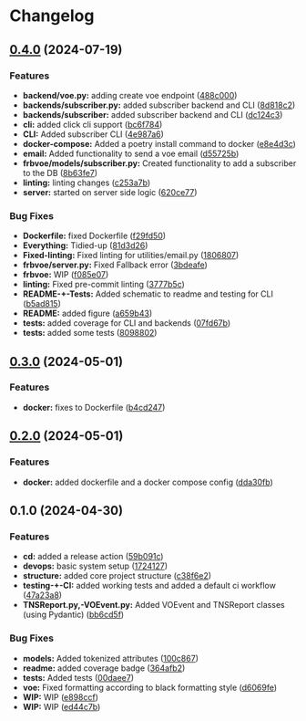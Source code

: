 # Changelog

## [0.4.0](https://github.com/CHIMEFRB/voe/compare/v0.3.0...v0.4.0) (2024-07-19)


### Features

* **backend/voe.py:** adding create voe endpoint ([488c000](https://github.com/CHIMEFRB/voe/commit/488c00062a41e910c5b3001aa064a310c62fb297))
* **backends/subscriber.py:** added subscriber backend and CLI ([8d818c2](https://github.com/CHIMEFRB/voe/commit/8d818c27acf46f24ca002a1367861cd5e52d0b1c))
* **backends/subscriber:** added subscriber backend and CLI ([dc124c3](https://github.com/CHIMEFRB/voe/commit/dc124c3aaef97e828c90010e37bbcc335dff5a2c))
* **cli:** added click cli support ([bc6f784](https://github.com/CHIMEFRB/voe/commit/bc6f784c19bd62ef266ca7426cf9f8adf95f2246))
* **CLI:** Added subscriber CLI ([4e987a6](https://github.com/CHIMEFRB/voe/commit/4e987a6881f42d9b9d8b7252a45d5ebad3ce7f1a))
* **docker-compose:** Added a poetry install command to docker ([e8e4d3c](https://github.com/CHIMEFRB/voe/commit/e8e4d3cda059c96d38ad106e051745a135cd11a2))
* **email:** Added functionality to send a voe email ([d55725b](https://github.com/CHIMEFRB/voe/commit/d55725b899e055e7f0b744fa418157a84a582025))
* **frbvoe/models/subscriber.py:** Created functionality to add a subscriber to the DB ([8b63fe7](https://github.com/CHIMEFRB/voe/commit/8b63fe7f398da0677fa25f65c2819d1f00e7ad52))
* **linting:** linting changes ([c253a7b](https://github.com/CHIMEFRB/voe/commit/c253a7bf584410b5e8a99b2e101c81b95ec5da4c))
* **server:** started on server side logic ([620ce77](https://github.com/CHIMEFRB/voe/commit/620ce7720ee66f11c2c1fd79dba645e57270e16c))


### Bug Fixes

* **Dockerfile:** fixed Dockerfile ([f29fd50](https://github.com/CHIMEFRB/voe/commit/f29fd50f5a0e577de836f18c65ccaf93a0dc7713))
* **Everything:** Tidied-up ([81d3d26](https://github.com/CHIMEFRB/voe/commit/81d3d2653139f7c741d1ae115e92c10d4011ef65))
* **Fixed-linting:** Fixed linting for utilities/email.py ([1806807](https://github.com/CHIMEFRB/voe/commit/18068078808316b166c6f61415f0ef5a96ca0ea6))
* **frbvoe/server.py:** Fixed Fallback error ([3bdeafe](https://github.com/CHIMEFRB/voe/commit/3bdeafeaf7fe17ce9d7c4d0af9163fbec38a6421))
* **frbvoe:** WIP ([f085e07](https://github.com/CHIMEFRB/voe/commit/f085e07f671adaf1c554da36d9c4f049b2b4b649))
* **linting:** Fixed pre-commit linting ([3777b5c](https://github.com/CHIMEFRB/voe/commit/3777b5cea260858f923b3697a6bceeca543ec144))
* **README-+-Tests:** Added schematic to readme and testing for CLI ([b5ad815](https://github.com/CHIMEFRB/voe/commit/b5ad81500a54e74807ac695ff7efec4c2306f020))
* **README:** added figure ([a659b43](https://github.com/CHIMEFRB/voe/commit/a659b43f2917e4ae2ffe1c11a08d2d4f64a8c1f6))
* **tests:** added coverage for CLI and backends ([07fd67b](https://github.com/CHIMEFRB/voe/commit/07fd67bf55ab92c709e22a9010e6ac036677b336))
* **tests:** added some tests ([8098802](https://github.com/CHIMEFRB/voe/commit/8098802b48737cc448275032c64c933987cd5e47))

## [0.3.0](https://github.com/CHIMEFRB/voe/compare/v0.2.0...v0.3.0) (2024-05-01)


### Features

* **docker:** fixes to Dockerfile ([b4cd247](https://github.com/CHIMEFRB/voe/commit/b4cd247e5a8d259cdcbe3a3e3e52cf7ba620b435))

## [0.2.0](https://github.com/CHIMEFRB/voe/compare/v0.1.0...v0.2.0) (2024-05-01)


### Features

* **docker:** added dockerfile and a docker compose config ([dda30fb](https://github.com/CHIMEFRB/voe/commit/dda30fb13b31978906f9f258d41d392f0a60bb67))

## 0.1.0 (2024-04-30)


### Features

* **cd:** added a release action ([59b091c](https://github.com/CHIMEFRB/voe/commit/59b091c2896bce4332f1b03657004ede971de2e7))
* **devops:** basic system setup ([1724127](https://github.com/CHIMEFRB/voe/commit/172412752c97ccbaf679c5ff4225bf28f3b40e57))
* **structure:** added core project structure ([c38f6e2](https://github.com/CHIMEFRB/voe/commit/c38f6e26894671b731343656654145415841cfdd))
* **testing-+-CI:** added working tests and added a default ci workflow ([47a23a8](https://github.com/CHIMEFRB/voe/commit/47a23a887ae96e572c265f48291d68a288a2f7c5))
* **TNSReport.py,-VOEvent.py:** Added VOEvent and TNSReport classes (using Pydantic) ([bb6cd5f](https://github.com/CHIMEFRB/voe/commit/bb6cd5f44b22a54217f869cd5e1450fa3cce167d))


### Bug Fixes

* **models:** Added tokenized attributes ([100c867](https://github.com/CHIMEFRB/voe/commit/100c867735a3461a24269ab6f32532b5a3d91a77))
* **readme:** added coverage badge ([364afb2](https://github.com/CHIMEFRB/voe/commit/364afb238805fd8080986d2c4781a27d6b34bfca))
* **tests:** Added tests ([00daee7](https://github.com/CHIMEFRB/voe/commit/00daee7fd9dc7393c3849d637c8fa2d86b0e3b2e))
* **voe:** Fixed formatting according to black formatting style ([d6069fe](https://github.com/CHIMEFRB/voe/commit/d6069fe6ee96f1a52bd5b32f2a19448a2cdd325e))
* **WIP:** WIP ([e898ccf](https://github.com/CHIMEFRB/voe/commit/e898ccf1913da1ee010c250bce41ab6e00c3ac4a))
* **WIP:** WIP ([ed44c7b](https://github.com/CHIMEFRB/voe/commit/ed44c7b07f7c7e4c1b1f0e00512223453d881eda))
